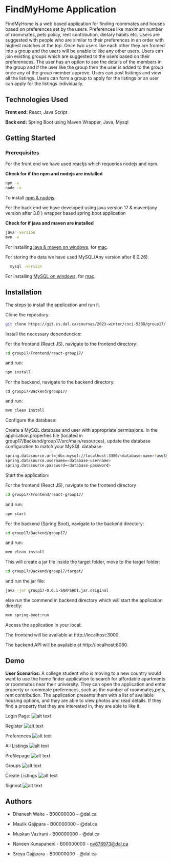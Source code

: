 
# FindMyHome Application

FindMyHome is a web based application for finding roommates and houses based on preferences set by the users. Preferences like  maximum number of roommates, pets policy, rent contribution, dietary habits etc. Users are suggested with people who are similar to their preferences in an order with highest matches at the top. Once two users like each other they are fromed into a group and the users will be unable to like any other users. Users can join existing groups which are suggested to the users based on their prefereneces. The user has an option to see the details of the members in the group and if the user like the group then the user is added to the group once any of the group member approve. Users can post lisitings and view all the listings. Users can form a group to apply for the listings or an user can apply for the listings individually. 



## Technologies Used

**Front end:** React, Java Script

**Back end:** Spring Boot using Maven Wrapper, Java, Mysql

## Getting Started


### Prerequisites

For the front end we have used reactjs which requeries nodejs and npm.

**Check for if the npm and nodejs are installed**
```bash
npm -v
node -v
```

To install [npm & nodejs](https://docs.npmjs.com/downloading-and-installing-node-js-and-npm).


For the back end we have developed using java version 17 & maven(any version after 3.8 ) wrapper based spring boot application

**Check for if java and maven are installed**
```bash
java -version
mvn -v
```

For installing [java & maven on windows](https://developers.arcgis.com/enterprise-sdk/guide/java/install-java-and-maven/), for [mac](https://www.digitalocean.com/community/tutorials/install-maven-mac-os).

For storing the data we have used MySQL(Any version after 8.0.26).

```bash
  mysql -version
```

For installing [MySQL on windows](https://www.javatpoint.com/how-to-install-mysql), for [mac](https://www.geeksforgeeks.org/how-to-install-mysql-on-macos/).

## Installation

The steps to install the application and run it.

Clone the repository:

```bash
git clone https://git.cs.dal.ca/courses/2023-winter/csci-5308/group17/
```
Install the necessary dependencies:

For the frontend (React JS), navigate to the frontend directory:
```bash
cd group17/Frontend/react-group17/
```
and run:
```bash
npm install
```

For the backend, navigate to the backend directory:
```bah
cd group17/Backend/group17/
```
and run:
```bash
mvn clean install
```
Configure the database:

Create a MySQL database and user with appropriate permissions.
In the application.properties file (located in group17/Backend/group17/src/main/resources), update the database configuration to match your MySQL database:
```bash
spring.datasource.url=jdbc:mysql://localhost:3306/<database-name>?useSSL=false&serverTimezone=UTC
spring.datasource.username=<database-username>
spring.datasource.password=<database-password>
```
Start the application:

For the frontend (React JS), navigate to the frontend directory
```bash
cd group17/Frontend/react-group17/
```
and run:
```bash
npm start
```
For the backend (Spring Boot), navigate to the backend directory:
```bash
cd group17/Backend/group17/
```
and run:
```bash
mvn clean install
```

This will create a jar file inside the target folder, move to the target folder:
```bash
cd group17/Backend/group17/target/
```
and run the jar file:
```bash
java -jar group17-0.0.1-SNAPSHOT.jar.original
```
else run the commend in backend directory which will start the application directly:
```bash
mvn spring-boot:run
```

Access the application in your local:

The frontend will be available at http://localhost:3000.

The backend API will be available at http://localhost:8080.
## Demo
**User Scenarios:**
A college student who is moving to a new country would want to use the home finder application to search for affordable apartments or roommates near their university. They can open the application and enter property or roommate preferences, such as the number of roommates,pets, rent contribution. The application presents them with a list of available housing options, and they are able to view photos and read details. If they find a property that they are interested in, they are able to like it. 

Login Page:
![alt text](https://git.cs.dal.ca/courses/2023-winter/csci-5308/group17/-/raw/dev/Images/LoginPage.png)

Register
![alt text]()

Preferences
![alt text]()

All Listings
![alt text](https://git.cs.dal.ca/courses/2023-winter/csci-5308/group17/-/raw/dev/Images/AllListings.png)

Profilepage
![alt text]()

Groups
![alt text]()

Create Listings
![alt text]()

Signout
![alt text](https://git.cs.dal.ca/courses/2023-winter/csci-5308/group17/-/raw/dev/Images/LoginPage.png)

## Authors

- Dhanesh Walte - B00000000 - @dal.ca

- Maulik Gajipara - B00000000 - @dal.ca

- Muskan Vazirani - B00000000 - @dal.ca

- Naveen Kunapaneni - B00000000 - nv676973@dal.ca

- Sreya Gajjipara - B00000000 - @dal.ca






